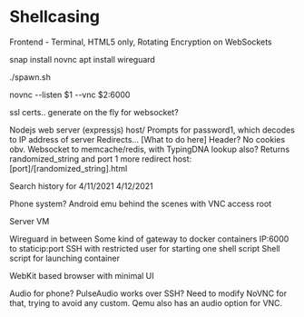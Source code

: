 # Shellcasing

Frontend - Terminal, HTML5 only, Rotating Encryption on WebSockets

snap install novnc
apt install wireguard

./spawn.sh

novnc --listen $1 --vnc $2:6000


ssl certs.. generate on the fly for websocket?

Nodejs web server (expressjs)
host/
Prompts for password1, which decodes to IP address of server
Redirects…
[What to do here] Header? No cookies obv. Websocket to memcache/redis, with TypingDNA lookup also? Returns randomized_string and port
1 more redirect
host:[port]/[randomized_string].html


Search history for 4/11/2021 4/12/2021

Phone system? Android emu behind the scenes with VNC access root

Server VM

Wireguard in between
Some kind of gateway to docker containers IP:6000 to staticip:port
SSH with restricted user for starting one shell script 
Shell script for launching container

WebKit based browser with minimal UI

Audio for phone? PulseAudio works over SSH? Need to modify NoVNC for that, trying to avoid any custom. Qemu also has an audio option for VNC.
